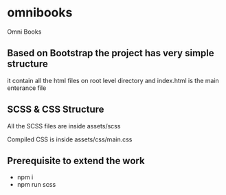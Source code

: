 # omnibooks
Omni Books

<h2>Based on Bootstrap the project has very simple structure</h2>
it contain all the html files on root level directory and index.html is the main enterance file
<h2>SCSS & CSS Structure</h2>
<p>All the SCSS files are inside assets/scss</p>
<p>Compiled CSS is inside assets/css/main.css</p>

## Prerequisite to extend the work
- npm i
- npm run scss

